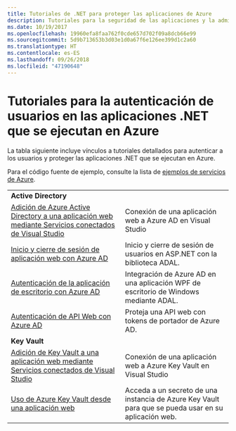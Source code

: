 ```yaml
---
title: Tutoriales de .NET para proteger las aplicaciones de Azure
description: Tutoriales para la seguridad de las aplicaciones y la administración de identidades en las aplicaciones .NET que se ejecutan en Azure.
ms.date: 10/19/2017
ms.openlocfilehash: 19960efa8faa762f0cde657d702f09a8dcb66e99
ms.sourcegitcommit: 5d9b713653b3d03e1d0a67f6e126ee399d1c2a60
ms.translationtype: HT
ms.contentlocale: es-ES
ms.lasthandoff: 09/26/2018
ms.locfileid: "47190648"
---
```

# <a name="tutorials-for-authenticating-users-in-your-net-apps-running-on-azure"></a>Tutoriales para la autenticación de usuarios en las aplicaciones .NET que se ejecutan en Azure

La tabla siguiente incluye vínculos a tutoriales detallados para autenticar a los usuarios y proteger las aplicaciones .NET que se ejecutan en Azure.

Para el código fuente de ejemplo, consulte la lista de [ejemplos de servicios de Azure](https://azure.microsoft.com/resources/samples/?platform=dotnet).

| | |
|---|---|
|**Active Directory**||
| [Adición de Azure Active Directory a una aplicación web mediante Servicios conectados de Visual Studio][5] | Conexión de una aplicación web a Azure AD en Visual Studio |
| [Inicio y cierre de sesión de aplicación web con Azure AD][1] | Inicio y cierre de sesión de usuarios en ASP.NET con la biblioteca ADAL. |
| [Autenticación de la aplicación de escritorio con Azure AD][2]| Integración de Azure AD en una aplicación WPF de escritorio de Windows mediante ADAL. | 
| [Autenticación de API Web con Azure AD][3] | Proteja una API web con tokens de portador de Azure AD. |
|**Key Vault**||
| [Adición de Key Vault a una aplicación web mediante Servicios conectados de Visual Studio][6] | Conexión de una aplicación web a Azure Key Vault en Visual Studio |
| [Uso de Azure Key Vault desde una aplicación web][4] | Acceda a un secreto de una instancia de Azure Key Vault para que se pueda usar en su aplicación web. | 

[1]: /azure/active-directory/develop/active-directory-devquickstarts-webapp-dotnet
[2]: /azure/active-directory/develop/active-directory-devquickstarts-dotnet
[3]: /azure/active-directory/develop/active-directory-devquickstarts-webapi-dotnet
[4]: /azure/key-vault/key-vault-use-from-web-application
[5]: /azure/active-directory/develop/vs-active-directory-add-connected-service
[6]: /azure/key-vault/vs-key-vault-add-connected-service